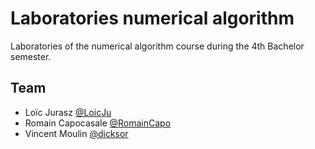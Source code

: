 # Laboratories numerical algorithm

Laboratories of the numerical algorithm course during the 4th Bachelor semester.



## Team

* Loïc Jurasz [@LoicJu](https://github.com/LoicJu)
* Romain Capocasale [@RomainCapo](https://github.com/RomainCapo)
* Vincent Moulin [@dicksor](https://github.com/dicksor)
